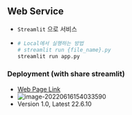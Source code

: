 ## Web Service

- ``Streamlit`` 으로 서비스

- ```python
  # Local에서 실행하는 방법
  # streamlit run {file_name}.py
  streamlit run app.py
  ```



### Deployment (with share streamlit)

- [Web Page Link](https://share.streamlit.io/plibi/webservice/app.py) 
- ![image-20220616154033590](README.assets/image-20220616154033590.png)
- Version 1.0,
  Latest 22.6.10